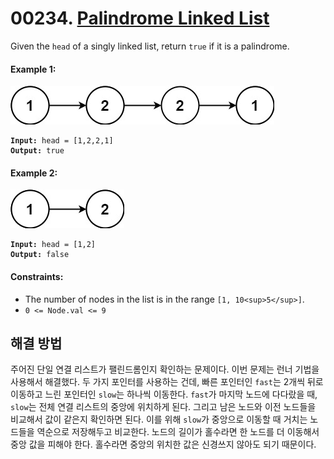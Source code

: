 # 00234. [Palindrome Linked List](https://leetcode.com/problems/palindrome-linked-list/)

Given the `head` of a singly linked list, return `true` if it is a palindrome.

#### Example 1:

![](../../images/pal1linked-list.jpg)

<pre><code><strong>Input:</strong> head = [1,2,2,1]
<strong>Output:</strong> true</code></pre>

#### Example 2:

![](../../images/pal2linked-list.jpg)

<pre><code><strong>Input:</strong> head = [1,2]
<strong>Output:</strong> false</code></pre>

#### Constraints:

- The number of nodes in the list is in the range `[1, 10<sup>5</sup>]`.
- `0 <= Node.val <= 9`

## 해결 방법

주어진 단일 연결 리스트가 팰린드롬인지 확인하는 문제이다. 이번 문제는 런너 기법을 사용해서 해결했다. 두 가지 포인터를 사용하는 건데, 빠른 포인터인 `fast`는 2개씩 뒤로 이동하고 느린 포인터인 `slow`는 하나씩 이동한다. `fast`가 마지막 노드에 다다랐을 때, `slow`는 전체 연결 리스트의 중앙에 위치하게 된다. 그리고 남은 노드와 이전 노드들을 비교해서 값이 같은지 확인하면 된다. 이를 위해 `slow`가 중앙으로 이동할 때 거치는 노드들을 역순으로 저장해두고 비교한다. 노드의 길이가 홀수라면 한 노드를 더 이동해서 중앙 값을 피해야 한다. 홀수라면 중앙의 위치한 값은 신경쓰지 않아도 되기 때문이다.
